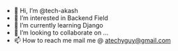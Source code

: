 - 👋 Hi, I’m @tech-akash
- 👀 I’m interested in Backend Field
- 🌱 I’m currently learning Django
- 💞️ I’m looking to collaborate on ...
- 📫 How to reach me mail me @ atechyguy@gmail.com

<!---
tech-akash/tech-akash is a ✨ special ✨ repository because its `README.md` (this file) appears on your GitHub profile.
You can click the Preview link to take a look at your changes.
--->
